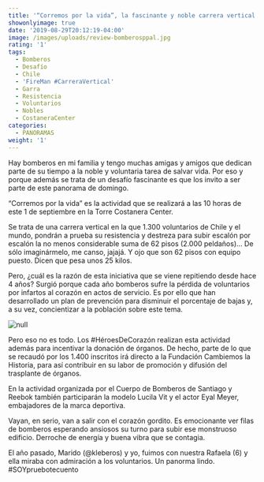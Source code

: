 ```yaml
---
title: '“Corremos por la vida”, la fascinante y noble carrera vertical de bomberos  '
showonlyimage: true
date: '2019-08-29T20:12:19-04:00'
image: /images/uploads/review-bomberosppal.jpg
rating: '1'
tags:
  - Bomberos
  - Desafío
  - Chile
  - 'FireMan #CarreraVertical'
  - Garra
  - Resistencia
  - Voluntarios
  - Nobles
  - CostaneraCenter
categories:
  - PANORAMAS
weight: '1'
---
```

Hay bomberos en mi familia y tengo muchas amigas y amigos que dedican parte de su tiempo a la noble y voluntaria tarea de salvar vida. Por eso y porque además se trata de un desafío fascinante es que los invito a ser parte de este panorama de domingo.

<!--more-->

“Corremos por la vida” es la actividad que se realizará a las 10 horas de este 1 de septiembre en la Torre Costanera Center.

Se trata de una carrera vertical en la que 1.300 voluntarios de Chile y el mundo, pondrán a prueba su resistencia y destreza para subir escalón por escalón la no menos considerable suma de 62 pisos (2.000 peldaños)… De sólo imaginármelo, me canso, jajajá. 
Y ojo que son 62 pisos con equipo puesto. Dicen que pesa unos 25 kilos. 

Pero, ¿cuál es la razón de esta iniciativa que se viene repitiendo desde hace 4 años? Surgió porque cada año bomberos sufre la pérdida de voluntarios por infartos al corazón en actos de servicio. Es por ello que han desarrollado un plan de prevención para disminuir el porcentaje de bajas y, a su vez, concientizar a la población sobre este tema.

![null](/images/uploads/review-bomberos2-ok.jpg)

Pero eso no es todo. Los #HéroesDeCorazón realizan esta actividad además para incentivar la donación de órganos. De hecho, parte de lo que se recaudó por los 1.400 inscritos irá directo a la Fundación Cambiemos la Historia, para así contribuir en su labor de promoción y difusión del trasplante de órganos.

En la actividad organizada por el Cuerpo de Bomberos de Santiago y Reebok también participarán la modelo Lucila Vit y el actor Eyal Meyer, embajadores de la marca deportiva. 

Vayan, en serio, van a salir con el corazón gordito. Es emocionante ver filas de bomberos esperando ansiosos su turno para subir ese monstruoso edificio. Derroche de energía y buena vibra que se contagia. 

El año pasado, Marido (@kleberos) y yo, fuimos con nuestra Rafaela (6) y ella miraba con admiración a los voluntarios. Un panorma lindo. #SOYpruebotecuento
